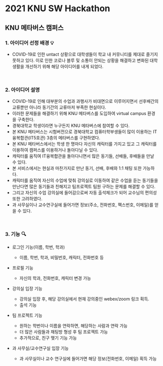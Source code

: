 # 2021 KNU SW Hackathon

## KNU 메타버스 캠퍼스

### 1. 아이디어 선정 배경 :bulb:
- COVID-19로 인한 untact 상황으로 대학생들이 학교 내 커뮤니티를 제대로 즐기지 못하고 있다. 이로 인한 코로나 블루 및 소통이 안되는 상황을 해결하고 변화된 대학 생활을 개선하기 위해 해당 아이디어를 내게 되었다.
<br>

### 2. 아이디어 설명
- COVID-19로 인해 대부분의 수업과 과행사가 비대면으로 이루어지면서 선후배간의 교류뿐만 아니라 동기간의 교류마저 부족한 현실이다.
- 이러한 문제들을 해결하기 위해 KNU 메타버스를 도입하여 virtual campus 환경을 구축한다.
- 경북대학교 학생이라면 누구든지 KNU 메타버스에 참여할 수 있다.
- 본 KNU 메타버스는 시험버전으로 경북대학교 컴퓨터학부생들이 많이 이용하는 IT융복합관(IT5호관) 3층의 메타버스를 구현하였다.
- 본 KNU 메타버스에서는 학생 한 명마다 자신의 캐릭터를 가지고 있고 그 캐릭터를 이용하여 캠퍼스를 이용하거나 돌아다닐 수 있다.
- 캐릭터를 움직여 IT융복합관을 돌아다니면서 많은 동기들, 선배들, 후배들을 만날 수 있다.
- 본 서비스에서는 현실과 마찬가지로 만난 동기, 선배, 후배와 1:1 채팅 또한 가능하다.
- 캐릭터를 움직여 자신의 수업에 맞춰 강의실로 이동하여 같은 수업을 듣는 동기들을 만난다면 많은 동기들과 친해지고 팀프로젝트 팀원 구하는 문제를 해결할 수 있다.
- 그리고 자신의 수업 강의실에 들어감으로써 자동 출석체크가 되어 교수님의 편의성 또한 고려하였다.
- 과 사무실이나 교수연구실에 들어가면 정보(주소, 전화번호, 팩스번호, 이메일)를 얻을 수 있다.
<br>

### 3. 기능 :mag:
- 로그인 기능(이름, 학번, 학과)
  - 이름, 학번, 학과, 비밀번호, 캐릭터, 전화번호 등

- 프로필 기능
  - 자신의 학과, 전화번호, 캐릭터 변경 가능

- 강의실 입장 기능
  - 강의실 입장 후, 해당 강의실에서 현재 강의중인 webex/zoom 링크 획득.
  - 출석 기능

- 팀 프로젝트 기능
  - 원하는 학번이나 이름을 연락하면, 해당하는 사람과 연락 가능
  - 더 많은 사람들과 채팅방 형성 후 팀 프로젝트 가능
  - 추가적으로, 친구 맺기 기능 가능

- 과 사무실/교수연구실 입장 기능
  - 과 사무실이나 교수 연구실에 들어가면 해당 정보(전화번호, 이메일) 획득 가능
